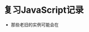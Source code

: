 # 复习JavaScript记录

* 那些老旧的实例可能会在 <script> 标签中使用 **type="text/javascript"**。现在已经不必这样做了。JavaScript 是**所有现代浏览器以及 HTML5 中的默认脚本语言**。

* 现在的JavaScript只需要这样：
```[javascript]
<script>
  alert("hello world");
<script>
```
## JavaScript用法

1. 页面加载时执行，即将JavaScript写入HTML的**body**标签中。

    这样在网页加载时便会执行JavaScript脚本。

2. 编写JavaScript函数，在事件发生时调用函数。
  
    比如点击按钮或是翻页等操作。

  * *在head标签中编写函数*

  * *在body标签中编写函数*
  
  * *在外部文件中编写函数*
  
## JavaScript输出

1. window.alert

    *可以弹出提示框*

2. document.write

    *将内容写入到HTML内容中*

3. innerHTML

    *写入到某一个HTML元素*
  
4. console.log()

    *写入到浏览器的控制台*
